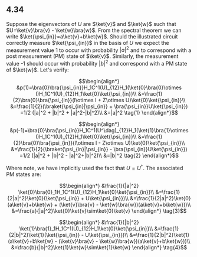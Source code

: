 ## 4.34
Suppose the eigenvectors of $U$ are $\ket{v}$ and $\ket{w}$ such that $U=\ket{v}\bra{v} - \ket{w}\bra{w}$. From the spectral theorem we can write $\ket{\psi_{in}}=a\ket{v}+b\ket{w}$. Should the illustrated circuit correctly measure $\ket{\psi_{in}}$ in the basis of $U$ we expect the measurement value 1 to occur with probability $|a|^2$ and to correspond with a post measurement (PM) state of $\ket{v}$. Similarly, the measurement value -1 should occur with probability $|b|^2$ and correspond with a PM state of $\ket{w}$. Let's verify:
```math
\begin{align*}
&p(1)=\bra{0}\bra{\psi_{in}}H_1C^1(U)_{12}H_1(\ket{0}\bra{0}\otimes I)H_1C^1(U)_{12}H_1\ket{0}\ket{\psi_{in}}\\
&=\frac{1}{2}\bra{0}\bra{\psi_{in}}(I\otimes I + Z\otimes U)\ket{0}\ket{\psi_{in}}\\
&=\frac{1}{2}(\braket{\psi_{in}|\psi_{in}} + \bra{\psi_{in}}U\ket{\psi_{in}})
=1/2 (|a|^2 + |b|^2 + |a|^2-|b|^2)\\
&=|a|^2 \tag{1}
\end{align*}
```
```math
\begin{align*}
&p(-1)=\bra{0}\bra{\psi_{in}}H_1C^1(U^\dag)_{12}H_1(\ket{1}\bra{1}\otimes I)H_1C^1(U)_{12}H_1\ket{0}\ket{\psi_{in}}\\
&=\frac{1}{2}\bra{0}\bra{\psi_{in}}(I\otimes I - Z\otimes U)\ket{0}\ket{\psi_{in}}\\
&=\frac{1}{2}(\braket{\psi_{in}|\psi_{in}} - \bra{\psi_{in}}U\ket{\psi_{in}})
=1/2 (|a|^2 + |b|^2 - |a|^2+|b|^2)\\
&=|b|^2 \tag{2}
\end{align*}
```
Where note, we have implicitly used the fact that $U=U^\dag$. The associated PM states are:
```math
\begin{align*}
&\frac{1}{|a|^2} \ket{0}\bra{0}_1H_1C^1(U)_{12}H_1\ket{0}\ket{\psi_{in}}\\
&=\frac{1}{2|a|^2}\ket{0}(\ket{\psi_{in}} + U\ket{\psi_{in}})\\
&=\frac{1}{2|a|^2}\ket{0}(a\ket{v}+b\ket{w} + (\ket{v}\bra{v} - \ket{w}\bra{w})(a\ket{v}+b\ket{w}))\\
&=\frac{a}{|a|^2}\ket{0}\ket{v}\sim\ket{0}\ket{v}
\end{align*} \tag{3}
```
```math
\begin{align*}
&\frac{1}{|b|^2} \ket{1}\bra{1}_1H_1C^1(U)_{12}H_1\ket{0}\ket{\psi_{in}}\\
&=\frac{1}{2|b|^2}\ket{1}(\ket{\psi_{in}} - U\ket{\psi_{in}})\\
&=\frac{1}{2|b|^2}\ket{1}(a\ket{v}+b\ket{w} - (\ket{v}\bra{v} - \ket{w}\bra{w})(a\ket{v}+b\ket{w}))\\
&=\frac{b}{|b|^2}\ket{1}\ket{w}\sim\ket{1}\ket{w}
\end{align*} \tag{4}
```
